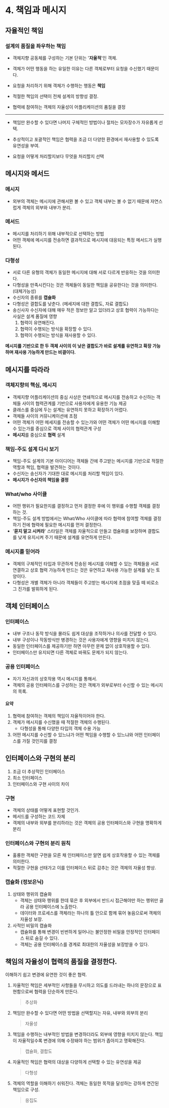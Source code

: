 # 4. 책임과 메시지



## 자율적인 책임

### 설계의 품질을 좌우하는 책임

* 객체지향 공동체를 구성하는 기본 단위는 '**자율적**'인 객체.

* 객체가 어떤 행동을 하는 유일한 이유는 다른 객체로부터 요청을 수신했기 때문이다.

* 요청을 처리하기 위해 객체가 수행하는 행동은 **책임**

* 적절한 책임의 선택이 전체 설계의 방향성 결정.
* 협력에 참여하는 객체의 자율성이 어플리케이션의 품질을 결정

---

* 책임만 완수할 수 있다면 나머지 구체적인 방법이나 절차는 모자장수가 자유롭게 선택.

* 추상적이고 포괄적인 책임은 협력을 조금 더 다양한 환경에서 재사용할 수 있도록 유연성을 부여.
* 요청을 어떻게 처리할지보다 무엇을 처리할지 선택



## 메시지와 메서드

### 메시지

* 외부의 객체는 메시지에 관해서뫈 볼 수 있고 객체 내부는 볼 수 없기 때문에 자연스럽게 객체의 외부와 내부가 분리.

### 메서드

* 메시지를 처리하기 위해 내부적으로 선택하는 방법
* 어떤 객체에 메시지를 전송하면 결과적으로 메시지에 대응되는 특정 메서드가 실행된다.

### 다형성

* 서로 다른 유형의 객체가 동일한 메시지에 대해 서로 다르게 반응하는 것을 의미한다.
* 다형성을 만족시킨다는 것은 객체들이 동일한 책임을 공유한다는 것을 의미한다. (대체가능성)
* 수신자의 종류를 **캡슐화**
* 다형성은 결합도를 낮춘다. (메세지에 대한 결합도, 자료 결합도)
* 송신사자 수신자에 대해 매우 적은 정보만 알고 있더라고 상호 협력이 가능하다는 사실은 설계 품질에 영향
  1. 협력이 유연해진다.
  2. 협력이 수행되는 방식을 확장할 수 있다.
  3. 협력이 수행되는 방식을 재사용할 수 있다.

**메시지를 기반으로 한 두 객체 사이의 이 낮은 결합도가 바로 설계를 유연하고 확장 가능하며 재사용 가능하게 만드는 비결이다.**



## 메시지를 따라라 

### 객체지향의 핵심, 메시지

* 객체지향 어플리케이션의 중심 사상은 연쇄적으로 메시지를 전송하고 수신하는 객체들 사이의 협력관계를 기반으로 사용자에게 유용한 기능 제공
* 클래스를 중심에 두는 설계는 유연하지 못하고 확장하기 어렵다.
* 객체들 사이의 커뮤니케이션에 초점
* 어떤 객체가 어떤 메세지를 전송할  수 있는가와 어떤 객체가 어떤 메시지를 이해할 수 있는가를 중심으로 객체 사이의 협력관계 구성
* **메시지**를 중심으로 **협력** 설계



### 책임-주도 설계 다시 보기

* 책임-주도 설계의 기본 아이디어는 객체들 간에 주고받는 메시지를 기반으로 적절한 역할과 책임, 협력을 발견하는 것이다.
* 수신자는 송신자가 기대한 대로 메시지를 처리할 책임이 있다.
* **메시지가 수신자의 책임을 결정**



### What/who 사이클

* 어떤 행위가 필요한지를 결정하고 먼저 결정한 후에 이 행위를 수행할 객체를 결정하는 것.
* 책임-주도 설계 방법에서는 What/Who 사이클에 따라 협력에 참여할 객체를 결정하기 전에 협력에 필요한 메시지를 먼저 결정한다.
* '**묻지 말고 시켜라**' 스타일은 객체를 자율적으로 만들고 캡슐화를 보장하며 결합도를 낮게 유지시켜 주기 때문에 설계를 유연하게 만든다.



### 메시지를 믿어라

* 객체의 구체적인 타입과 무관하게 전송된 메시지를 이해할 수 있는 객체들을 서로 연결하고 상호 협력 가능하게 만드는 것은 유연하고 재사용 가능한 설계를 낳는 토양이다.
* 다형성은 개별 객체가 아니라 객체들이 주고받는 메시지에 초점을 맞출 떼 비로소 그 진가를 발휘하게 된다.



## 객체 인터페이스

### 인터페이스

* 내부 구조나 동작 방식을 몰라도 쉽게 대상을 조작하거나 의사를 전달할 수 있다.
* 내부 구성이나 작동방식만 병경하는 것은 사용자에게 영향을 미치지 않는다.
* 동일한 인터페이스를 제공하기만 하면 아무런 문제 없이 상호작용할 수 있다.
* 인터페이스만 유지되면 다른 객체로 바꿔도 문제가 되지 않는다.



### 공용 인터페이스

* 자기 자신과의 상호작용 역시 메시지를 통해서.
* 객체의 공용 인터페이스를 구성하는 것은 객체가 외부로부터 수신할 수 있는 메시지의 목록.



#### 요약

1. 협력에 참여하는 객체의 책임이 자율적이어야 한다.
2. 객체가 메시지를 수신했을 때 적절한 객체의 수행된다.
   * 다형성을 통해 다양한 타입의 객체 수용 가능
3. 어떤 메시지를 수신할 수 있느냐가 어떤 책임을 수행할 수 있느냐와 어떤 인터페이스를 가질 것인지를 결정



## 인터페이스와 구현의 분리

1. 조금 더 추상적인 인터페이스
2. 최소 인터페이스
3. 인터페이스와 구현 사이의 차이



### 구현

* 객체의 상태를 어떻게 표현할 것인가.
* 메서드를 구성하는 코드 자체
* 객체의 내부와 외부를 분리하라는 것은 객체의 공용 인터페이스와 구현을 명확하게 분리



### 인터페이스와 구현의 분리 원칙

* 훌륭한 객체란 구현을 모른 채 인터페이스만 알면 쉽게 상호작용할 수 있는 객체를 의미한다.
* 적절한 구현을 선태가고 이를 인터페이스 뒤로 감추는 것은 객체의 자율성 향상.



### 캡슐화 (정보은닉)

1. 상태와 행위의 캡슐화
   * 객체는 상태와 행위를 한데 묶은 후 외부에서 반드시 접근해야만 하는 행위만 골라 공용 인터페이스에 노출한다.
   * 데이터와 프로세스를 객체라는 하나의 틀 안으로 함께 묶어 놓음으로써 객체의 자율성 보장.
2. 사적인 비밀의 캡슐화
   * 캡슐화를 통해 변경이 빈번하게 일어나는 불안정한 비밀을 안정적인 인터페이스 뒤로 숨길 수 있다.
   * 객체는 공용 인터페이스를 경계로 최대한의 자율성을 보장받을 수 있다.



## 책임의 자율성이 협력의 품질을 결정한다.

이해하기 쉽고 변경에 유연한 것이 좋은 협력.

1. 자율적인 책임은 세부적인 사항들을 무시하고 의도를 드러내는 하나의 문장으로 표현함으로써 협력을 단순하게 만든다.

   > 추상화

2. 책임만 완수할 수 있다면 어떤 방법을 선택할지는 자유, 내부와 외부의 분리

   > 자율성

3. 책임을 수행하는 내부적인 방법을 변경하더라도 외부에 영향을 미치지 않는다. 책임이 자율적일수록 변경에 의해 수정돼야 하는 범위가 좁아지고 명확해진다.

   > 캡슐화, 결합도

4. 자율적인 책임은 협력의 대상을 다양하게 선택할 수 있는 유연성을 제공

   > 다형성

5. 객체의 역할을 이해하기 쉬워진다. 객체는 동일한 목적을 달성하는 강하게 연간된 책임으로 구성.

   > 응집도